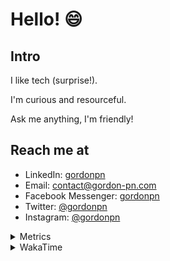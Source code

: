 # Hello! 😄

## Intro

I like tech (surprise!).

I'm curious and resourceful.

Ask me anything, I'm friendly!

## Reach me at

- LinkedIn: [gordonpn](https://www.linkedin.com/in/gordonpn/)
- Email: [contact@gordon-pn.com](mailto:contact@gordon-pn.com)
- Facebook Messenger: [gordonpn](https://www.messenger.com/t/Gordonpn)
- Twitter: [@gordonpn](https://twitter.com/Gordonpn)
- Instagram: [@gordonpn](https://www.instagram.com/gordonpn/)

<details>
  <summary>Metrics</summary>

  <img align="center" src="https://github.com/gordonpn/gordonpn/blob/master/github-metrics.svg" alt="GitHub Metrics">

</details>

<details>
  <summary>WakaTime</summary>

  <!--START_SECTION:waka-->
📊 **This Week I Spent My Time On** 

```text
💬 Programming Languages: 
Java                     7 hrs 15 mins       ██████████░░░░░░░░░░░░░░░   41.20 % 
YAML                     5 hrs 38 mins       ████████░░░░░░░░░░░░░░░░░   32.01 % 
XML                      2 hrs 43 mins       ████░░░░░░░░░░░░░░░░░░░░░   15.48 % 
Text                     55 mins             █░░░░░░░░░░░░░░░░░░░░░░░░   05.27 % 
Brazil Dependency Config 46 mins             █░░░░░░░░░░░░░░░░░░░░░░░░   04.37 % 

🔥 Editors: 
IntelliJ IDEA            16 hrs 43 mins      ████████████████████████░   94.84 % 
VS Code                  54 mins             █░░░░░░░░░░░░░░░░░░░░░░░░   05.16 % 
```


 Last Updated on 20/11/2024 10:25:13 UTC
<!--END_SECTION:waka-->
</details>
